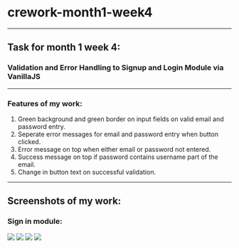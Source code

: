 <h1>crework-month1-week4</h1>
<hr>
<h2>Task for month 1 week 4:</h2>
<h3>Validation and Error Handling to Signup and Login Module via VanillaJS</h3>
<hr>

<h3>Features of my work:</h3>
<ol>
<li>Green background and green border on input fields on valid email and password entry.</li>
<li>Seperate error messages for email and password entry when button clicked.</li>
<li>Error message on top when either email or password not entered.</li>
<li>Success message on top if password contains username part of the email.</li>
<li>Change in button text on successful validation.</li>
</ol>

<hr>
<h2>Screenshots of my work:</h2>
<h3>Sign in module:</h3>

<div>
<img src="https://user-images.githubusercontent.com/90172730/184546278-4eba4759-30c0-478b-844d-869d87893ae3.jpg">
<img src="https://user-images.githubusercontent.com/90172730/184546299-2928a2a1-ff52-46a6-b7a8-6b5d8acb65d5.jpg">
<img src="https://user-images.githubusercontent.com/90172730/184546309-3b0a0ba2-6803-48ef-943d-fd02b1edca27.jpg">
<img src="https://user-images.githubusercontent.com/90172730/184546317-a63048b0-a4ed-4157-b309-294aa8bcdb1e.jpg">
</div>

